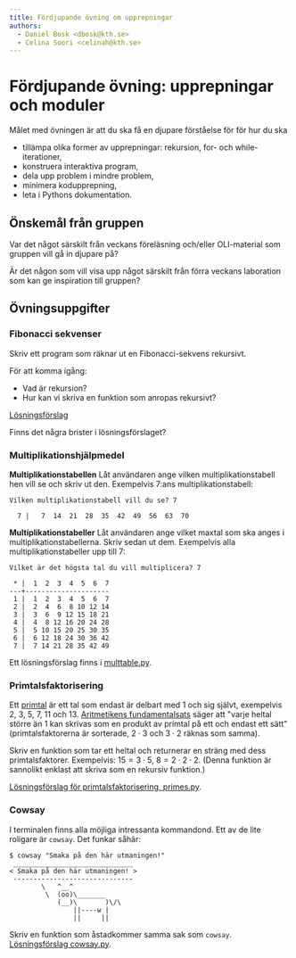 ```yaml
---
title: Fördjupande övning om upprepningar
authors:
  - Daniel Bosk <dbosk@kth.se>
  - Celina Soori <celinah@kth.se>
---
```

# Fördjupande övning: upprepningar och moduler

Målet med övningen är att du ska få en djupare förståelse för för hur du ska

  - tillämpa olika former av upprepningar: rekursion, for- och
    while-iterationer,
  - konstruera interaktiva program,
  - dela upp problem i mindre problem,
  - minimera kodupprepning,
  - leta i Pythons dokumentation.


## Önskemål från gruppen

Var det något särskilt från veckans föreläsning och/eller OLI-material som gruppen vill gå in djupare på?

Är det någon som vill visa upp något särskilt från förra veckans laboration som kan ge inspiration till gruppen?

## Övningsuppgifter

### Fibonacci sekvenser

Skriv ett program som räknar ut en Fibonacci-sekvens rekursivt.

För att komma igång:
- Vad är rekursion?
- Hur kan vi skriva en funktion som anropas rekursivt?

[Lösningsförslag](https://github.com/dbosk/intropy/blob/master/modules/iterations/tutorial/fib.py)

Finns det några brister i lösningsförslaget?

### Multiplikationshjälpmedel

**Multiplikationstabellen** Låt användaren ange vilken multiplikationstabell
hen vill se och skriv ut den. Exempelvis 7:ans multiplikationstabell:
```
Vilken multiplikationstabell vill du se? 7

  7 |   7  14  21  28  35  42  49  56  63  70
```

**Multiplikationstabeller** Låt användaren ange vilket maxtal som ska anges i
multiplikationstabellerna. Skriv sedan ut dem. Exempelvis alla
multiplikationstabeller upp till 7:
```
Vilket är det högsta tal du vill multiplicera? 7

 * |  1  2  3  4  5  6  7
---+---------------------
 1 |  1  2  3  4  5  6  7
 2 |  2  4  6  8 10 12 14
 3 |  3  6  9 12 15 18 21
 4 |  4  8 12 16 20 24 28
 5 |  5 10 15 20 25 30 35
 6 |  6 12 18 24 30 36 42
 7 |  7 14 21 28 35 42 49
```

Ett lösningsförslag finns i [multtable.py][multtable].

[multtable]: https://github.com/dbosk/intropy/blob/master/modules/iterations/tutorial/multtable.py


### Primtalsfaktorisering

Ett [primtal][primtal] är ett tal som endast är delbart med 1 och sig självt,
exempelvis 2, 3, 5, 7, 11 och 13. [Aritmetikens fundamentalsats][aritfund]
säger att "varje heltal större än 1 kan skrivas som en produkt av primtal på
ett och endast ett sätt" (primtalsfaktorerna är sorterade, $2\cdot 3$ och
$3\cdot 2$ räknas som samma).

Skriv en funktion som tar ett heltal och returnerar en sträng med dess
primtalsfaktorer. Exempelvis: $15 = 3\cdot 5$, $8 = 2\cdot 2\cdot 2$. (Denna
funktion är sannolikt enklast att skriva som en rekursiv funktion.)

[Lösningsförslag för primtalsfaktorisering, primes.py][primes].

[primtal]: https://sv.wikipedia.org/wiki/Primtal
[aritfund]: https://sv.wikipedia.org/wiki/Aritmetikens_fundamentalsats
[primes]: https://github.com/dbosk/intropy/blob/master/modules/iterations/tutorial/primes.py


### Cowsay

I terminalen finns alla möjliga intressanta kommandond. Ett av de lite roligare
är `cowsay`. Det funkar såhär:
```
$ cowsay "Smaka på den här utmaningen!"
 ______________________________
< Smaka på den här utmaningen! >
 ------------------------------
        \   ^__^
         \  (oo)\_______
            (__)\       )\/\
                ||----w |
                ||     ||
```
Skriv en funktion som åstadkommer samma sak som `cowsay`. [Lösningsförslag cowsay.py][cowsay].

[cowsay]: https://github.com/dbosk/intropy/blob/master/modules/iterations/tutorial/cowsay.py
